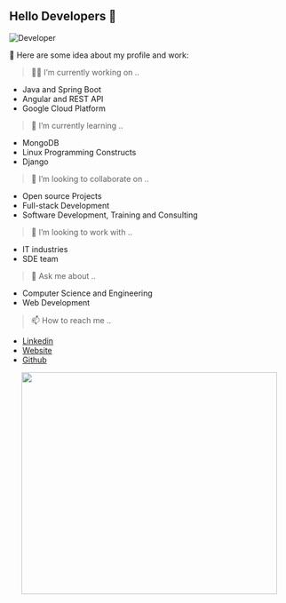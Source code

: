 ## Hello Developers 👋
<!--
**sanchit2107/sanchit2107** is a ✨ _special_ ✨ repository because its `README.md` (this file) appears on your GitHub profile.
-->

![Developer](https://www.ravsanmedia.com/web_assets/images/website.gif)

:pushpin: Here are some idea about my profile and work:

> :man_technologist: I’m currently working on ..
- Java and Spring Boot
- Angular and REST API
- Google Cloud Platform

> 🌱 I’m currently learning ..
- MongoDB
- Linux Programming Constructs
- Django

> 👯 I’m looking to collaborate on ..
- Open source Projects
- Full-stack Development
- Software Development, Training and Consulting

> 🤔 I’m looking to work with ..
- IT industries
- SDE team

> 💬 Ask me about ..
- Computer Science and Engineering
- Web Development

> 📫 How to reach me ..
- [Linkedin](https://www.linkedin.com/in/sanchit21/)
- [Website](https://sanchit2107.herokuapp.com/)
- [Github](https://github.com/sanchit2107)

<p align="center">
  <img width="460" height="400" src="https://physicsgurukul.files.wordpress.com/2019/02/character-1.gif">
</p>
